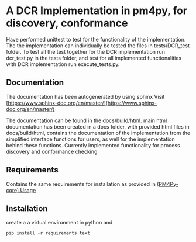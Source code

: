 # A DCR Implementation in pm4py, for discovery, conformance
Have performed unittest to test for the functionality of the implementation.
The the implementation can individually be tested the files in tests/DCR_test folder.
To test all the test together for the DCR implementation run dcr_test.py in the tests folder, and test for all implemented functionalities with DCR implementation run execute_tests.py.

## Documentation
The documentation has been autogenerated by using sphinx Visit [https://www.sphinx-doc.org/en/master/](https://www.sphinx-doc.org/en/master/)

The documentation can be found in the docs/build/html.
main html
documentation has been created in a docs folder, with provided html files in docs/build/html, contains the documentation of the implementation from the simplified interface functions for users, as well for the implementation behind these functions. Currently implemented functionality for process discovery and conformance checking

## Requirements
Contains the same requirements for installation as provided in [(PM4Py-core)
Usage](https://github.com/pm4py/pm4py-core/tree/release)

## Installation
create a a virtual environment in python and
```
pip install -r requirements.text
```

